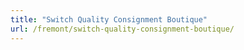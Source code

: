 ```yaml
---
title: "Switch Quality Consignment Boutique"
url: /fremont/switch-quality-consignment-boutique/
---
```

